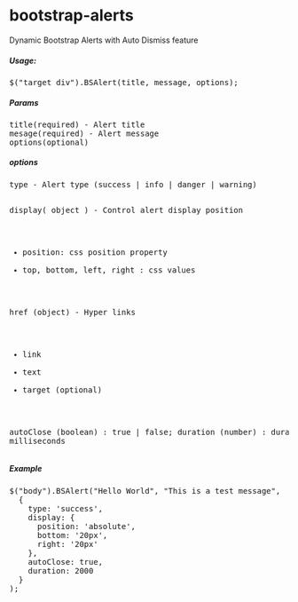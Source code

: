 # bootstrap-alerts
Dynamic Bootstrap Alerts with Auto Dismiss feature

<h5> Usage: </h5>
<pre>
$("target_div").BSAlert(title, message, options);
</pre>

<h5> Params </h5>
<pre>
title(required) - Alert title 
mesage(required) - Alert message
options(optional)
</pre>

<h5> options </h5>
<pre>
type - Alert type (success | info | danger | warning)

display( object ) - Control alert display position 
  - position: css position property
  - top, bottom, left, right : css values 

href (object) - Hyper links 
  - link
  - text
  - target (optional)
  
autoClose (boolean) : true | false;
duration (number) : duration in milliseconds 
</pre>

<h5> Example </h5>
<pre>
$("body").BSAlert("Hello World", "This is a test message", 
  {
    type: 'success',
    display: {
      position: 'absolute',
      bottom: '20px',
      right: '20px'
    },
    autoClose: true,
    duration: 2000
  }
);
</pre>
